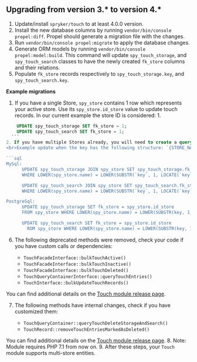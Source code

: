 

## Upgrading from version 3.* to version 4.*

1. Update/install `spryker/touch` to at least 4.0.0 version.
2. Install the new database columns by running `vendor/bin/console propel:diff`. Propel should generate a migration file with the changes.
3. Run `vendor/bin/console propel:migrate` to apply the database changes.
4. Generate ORM models by running `vendor/bin/console propel:model:build`.
This command will update `spy_touch_storage`, and `spy_touch_search` classes to have the newly created `fk_store` columns and their relations.
5. Populate `fk_store` records respectively to `spy_touch_storage.key`, and `spy_touch_search.key`.

**Example migrations**

  1. If you have a single Store, `spy_store` contains 1 row which represents your active store. Use its `spy_store.id_store` value to update touch records.
  In our current example the store ID is considered: 1.

  ```sql
      UPDATE spy_touch_storage SET fk_store = 1;
      UPDATE spy_touch_search SET fk_store = 1;
    ```
  2. If you have multiple Stores already, you will need to create a query which updates the `fk_store` values based on the records' key (if it contains the store information).
  <br>Example update when the key has the following structure: `{STORE_NAME}.{LOCALE_NAME}.{ENTITY_NAME}.{ENTITY_ID}`.

  ```sql
  MySql:
        UPDATE spy_touch_storage JOIN spy_store SET spy_touch_storage.fk_store = spy_store.id_store
        WHERE LOWER(spy_store.name) = LOWER(SUBSTR(`key`, 1, LOCATE(`key`, '.') - 1));

        UPDATE spy_touch_search JOIN spy_store SET spy_touch_search.fk_store = spy_store.id_store
        WHERE LOWER(spy_store.name) = LOWER(SUBSTR(`key`, 1, LOCATE(`key`, '.') - 1));

  PostgreSql:
        UPDATE spy_touch_storage SET fk_store = spy_store.id_store
        FROM spy_store WHERE LOWER(spy_store.name) = LOWER(SUBSTR(key, 1, STRPOS(key, '.') - 1));

        UPDATE spy_touch_search SET fk_store = spy_store.id_store
          ROM spy_store WHERE LOWER(spy_store.name) = LOWER(SUBSTR(key, 1, STRPOS(key, '.') - 1));
  ```

6. The following deprecated methods were removed,  check your code if you have custom calls or dependencies:

   - `TouchFacadeInterface::bulkTouchActive()`
   - `TouchFacadeInterface::bulkTouchInactive()`
   - `TouchFacadeInterface::bulkTouchDeleted()`
   - `TouchQueryContainerInterface::queryTouchEntries()`
   - `TouchInterface::bulkUpdateTouchRecords()`

You can find additional details on the [Touch module release page](https://github.com/spryker/touch/releases).

7. The following methods have internal changes,  check if you have customized them:

   - `TouchQueryContainer::queryTouchDeleteStorageAndSearch()`
   - `TouchRecord::removeTouchEntriesMarkedAsDeleted()`

  You can find additional details on the [Touch module release page](https://github.com/spryker/touch/releases).
8. Note: Module requires PHP 7.1 from now on.
9. After these steps, your `Touch` module supports multi-store entities.
